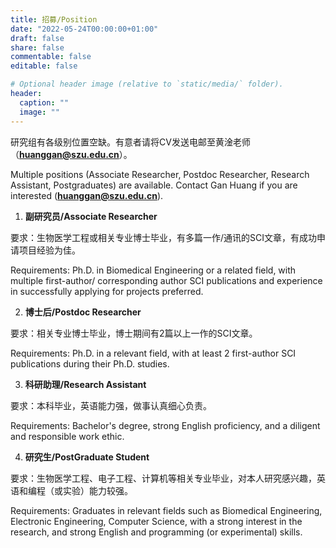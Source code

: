```yaml
---
title: 招募/Position
date: "2022-05-24T00:00:00+01:00"
draft: false
share: false
commentable: false
editable: false

# Optional header image (relative to `static/media/` folder).
header:
  caption: ""
  image: ""
---
```


研究组有各级别位置空缺。有意者请将CV发送电邮至黄淦老师（**huanggan@szu.edu.cn**）。

Multiple positions (Associate Researcher, Postdoc Researcher, Research Assistant, Postgraduates) are available. Contact Gan Huang if you are interested (**huanggan@szu.edu.cn**).

1. **副研究员/Associate Researcher**

要求：生物医学工程或相关专业博士毕业，有多篇一作/通讯的SCI文章，有成功申请项目经验为佳。

Requirements: Ph.D. in Biomedical Engineering or a related field, with multiple first-author/ corresponding author SCI publications and experience in successfully applying for projects preferred.

2. **博士后/Postdoc Researcher**

要求：相关专业博士毕业，博士期间有2篇以上一作的SCI文章。

Requirements: Ph.D. in a relevant field, with at least 2 first-author SCI publications during their Ph.D. studies.

3. **科研助理/Research Assistant**

要求：本科毕业，英语能力强，做事认真细心负责。

Requirements: Bachelor's degree, strong English proficiency, and a diligent and responsible work ethic.

4. **研究生/PostGraduate Student**

要求：生物医学工程、电子工程、计算机等相关专业毕业，对本人研究感兴趣，英语和编程（或实验）能力较强。

Requirements: Graduates in relevant fields such as Biomedical Engineering, Electronic Engineering, Computer Science, with a strong interest in the research, and strong English and programming (or experimental) skills.
